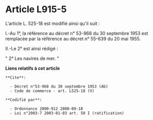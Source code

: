 # Article L915-5

L'article L. 525-18 est modifié ainsi qu'il suit : 

I.-Au 1°, la référence au décret n° 53-968 du 30 septembre 1953 est remplacée par la référence au décret n° 55-639 du 20 mai
1955. 

II.-Le 2° est ainsi rédigé : 

" 2° Les navires de mer. "

**Liens relatifs à cet article**

	**Cite**:

	  - Décret n°53-968 du 30 septembre 1953 (Ab)
	  - Code de commerce - art. L525-18 (V)

	**Codifié par**:

	  - Ordonnance 2000-912 2000-09-18
	  - Loi n°2003-7 2003-01-03 art. 50 I (ratification)
